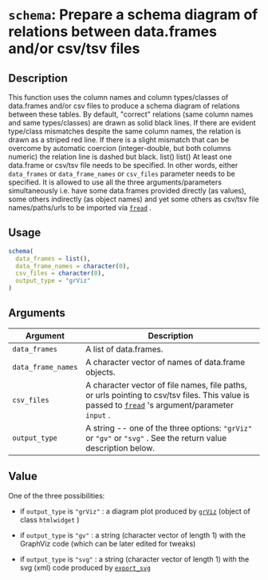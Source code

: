 # `schema`: Prepare a schema diagram of relations between data.frames and/or csv/tsv files

## Description


 This function uses the column names and column types/classes of data.frames
 and/or csv files to produce a schema diagram of relations between these
 tables. By default, "correct" relations (same column names and same types/classes)
 are drawn as solid black lines. If there are evident type/class mismatches
 despite the same column names, the relation is drawn as a striped red line.
 If there is a slight mismatch that can be overcome by automatic coercion
 (integer-double, but both columns numeric) the relation line is dashed but black. list()  list() 
 At least one data.frame or csv/tsv file needs to be specified. In other words,
 either ``data_frames`` or ``data_frame_names`` or ``csv_files`` parameter
 needs to be specified. It is allowed to use all the three arguments/parameters
 simultaneously i.e. have some data.frames provided directly (as values),
 some others indirectly (as object names) and yet some others as csv/tsv
 file names/paths/urls to be imported via [`fread`](https://rdrr.io/cran/data.table/man/fread.html) .


## Usage

```r
schema(
  data_frames = list(),
  data_frame_names = character(0),
  csv_files = character(0),
  output_type = "grViz"
)
```


## Arguments

Argument      |Description
------------- |----------------
```data_frames```     |     A list of data.frames.
```data_frame_names```     |     A character vector of names of data.frame objects.
```csv_files```     |     A character vector of file names, file paths, or urls pointing to csv/tsv files. This value is passed to [`fread`](https://rdrr.io/cran/data.table/man/fread.html) 's argument/parameter `input` .
```output_type```     |     A string -- one of the three options: `"grViz"` or `"gv"` or `"svg"` . See the return value description below.

## Value


 One of the three possibilities:
   

*  if `output_type` is `"grViz"` : a diagram plot produced by  [`grViz`](https://rdrr.io/cran/DiagrammeR/man/grViz.html) (object of class `htmlwidget` )  

*  if `output_type` is `"gv"` : a string (character vector of length 1) with the GraphViz code (which can be later edited for tweaks)  

*  if `output_type` is `"svg"` : a string (character vector of length 1) with the svg (xml) code produced by [`export_svg`](https://rdrr.io/cran/DiagrammeR/man/export_svg.html)  


